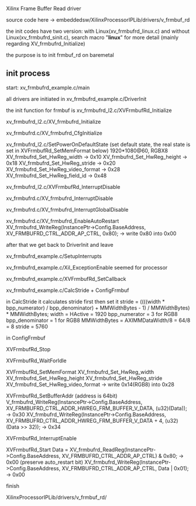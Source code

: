 Xilinx Frame Buffer Read driver

source code here -> embeddedsw/XilinxProcessorIPLib/drivers/v_frmbuf_rd

the init codes have two version: with Linux(xv_frmbufrd_linux.c) and without Linux(xv_frmbufrd_sinit.c), search macro "__linux__" for more detail (mainly regarding XV_frmbufrd_Initialize)

the purpose is to init frmbuf_rd on baremetal

## init process

start: xv_frmbufrd_example.c/main

all drivers are initiated in xv_frmbufrd_example.c/DriverInit

the init function for frmbuf is xv_frmbufrd_l2.c/XVFrmbufRd_Initialize

xv_frmbufrd_l2.c/XV_frmbufrd_Initialize

xv_frmbufrd.c/XV_frmbufrd_CfgInitialize

xv_frmbufrd_l2.c/SetPowerOnDefaultState (set default state, the real state is set in XVFrmbufRd_SetMemFormat below)
1920*1080@60, RGBX8
XV_frmbufrd_Set_HwReg_width -> 0x10
XV_frmbufrd_Set_HwReg_height -> 0x18
XV_frmbufrd_Set_HwReg_stride -> 0x20
XV_frmbufrd_Set_HwReg_video_format -> 0x28
XV_frmbufrd_Set_HwReg_field_id -> 0x48

xv_frmbufrd_l2.c/XVFrmbufRd_InterruptDisable

xv_frmbufrd.c/XV_frmbufrd_InterruptDisable

xv_frmbufrd.c/XV_frmbufrd_InterruptGlobalDisable

xv_frmbufrd.c/XV_frmbufrd_EnableAutoRestart
XV_frmbufrd_WriteReg(InstancePtr->Config.BaseAddress, XV_FRMBUFRD_CTRL_ADDR_AP_CTRL, 0x80);
-> write 0x80 into 0x00

after that we get back to DriverInit and leave

xv_frmbufrd_example.c/SetupInterrupts

xv_frmbufrd_example.c/Xil_ExceptionEnable
seemed for processor

xv_frmbufrd_example.c/XVFrmbufRd_SetCallback

xv_frmbufrd_example.c/CalcStride + ConfigFrmbuf

in CalcStride
it calculates stride first then set it
stride = ((((width * bpp_numerator) / bpp_denominator) +
    MMWidthBytes - 1) / MMWidthBytes) * MMWidthBytes;
width = HActive = 1920
bpp_numerator = 3 for RGB8
bpp_denominator = 1 for RGB8
MMWidthBytes = AXIMMDataWidth/8 = 64/8 = 8
stride = 5760


in ConfigFrmbuf

XVFrmbufRd_Stop

XVFrmbufRd_WaitForIdle

XVFrmbufRd_SetMemFormat
XV_frmbufrd_Set_HwReg_width
XV_frmbufrd_Set_HwReg_height
XV_frmbufrd_Set_HwReg_stride
XV_frmbufrd_Set_HwReg_video_format -> write 0x14(RGB8) into 0x28

XVFrmbufRd_SetBufferAddr (address is 64bit)
V_frmbufrd_WriteReg(InstancePtr->Config.BaseAddress, XV_FRMBUFRD_CTRL_ADDR_HWREG_FRM_BUFFER_V_DATA, (u32)(Data)); -> 0x30
XV_frmbufrd_WriteReg(InstancePtr->Config.BaseAddress, XV_FRMBUFRD_CTRL_ADDR_HWREG_FRM_BUFFER_V_DATA + 4, (u32)(Data >> 32)); -> 0x34

XVFrmbufRd_InterruptEnable

XVFrmbufRd_Start
Data = XV_frmbufrd_ReadReg(InstancePtr->Config.BaseAddress, XV_FRMBUFRD_CTRL_ADDR_AP_CTRL) & 0x80; -> 0x00 (preserve auto_restart bit)
XV_frmbufrd_WriteReg(InstancePtr->Config.BaseAddress, XV_FRMBUFRD_CTRL_ADDR_AP_CTRL, Data | 0x01); -> 0x00






finish

XilinxProcessorIPLib/drivers/v_frmbuf_rd/









